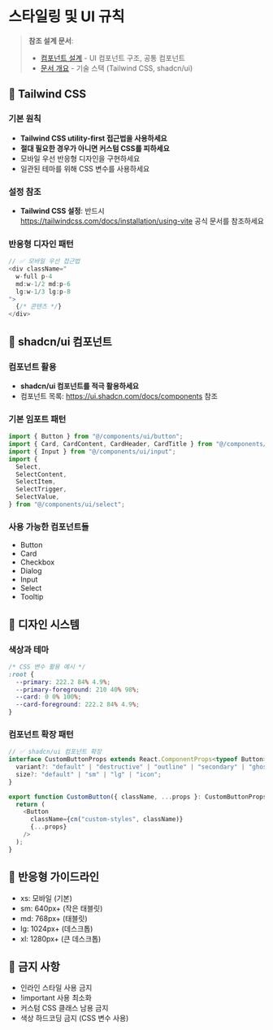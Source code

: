 # 스타일링 및 UI 규칙

> **참조 설계 문서**:
>
> - [컴포넌트 설계](../docs/design/04-components.md) - UI 컴포넌트 구조, 공통 컴포넌트
> - [문서 개요](../docs/design/01-overview.md) - 기술 스택 (Tailwind CSS, shadcn/ui)

## 🎨 Tailwind CSS

### 기본 원칙

- **Tailwind CSS utility-first 접근법을 사용하세요**
- **절대 필요한 경우가 아니면 커스텀 CSS를 피하세요**
- 모바일 우선 반응형 디자인을 구현하세요
- 일관된 테마를 위해 CSS 변수를 사용하세요

### 설정 참조

- **Tailwind CSS 설정**: 반드시 https://tailwindcss.com/docs/installation/using-vite 공식 문서를 참조하세요

### 반응형 디자인 패턴

```typescript
// ✅ 모바일 우선 접근법
<div className="
  w-full p-4
  md:w-1/2 md:p-6
  lg:w-1/3 lg:p-8
">
  {/* 콘텐츠 */}
</div>
```

## 🧩 shadcn/ui 컴포넌트

### 컴포넌트 활용

- **shadcn/ui 컴포넌트를 적극 활용하세요**
- 컴포넌트 목록: https://ui.shadcn.com/docs/components 참조

### 기본 임포트 패턴

```typescript
import { Button } from "@/components/ui/button";
import { Card, CardContent, CardHeader, CardTitle } from "@/components/ui/card";
import { Input } from "@/components/ui/input";
import {
  Select,
  SelectContent,
  SelectItem,
  SelectTrigger,
  SelectValue,
} from "@/components/ui/select";
```

### 사용 가능한 컴포넌트들

- Button
- Card
- Checkbox
- Dialog
- Input
- Select
- Tooltip

## 🎯 디자인 시스템

### 색상과 테마

```css
/* CSS 변수 활용 예시 */
:root {
  --primary: 222.2 84% 4.9%;
  --primary-foreground: 210 40% 98%;
  --card: 0 0% 100%;
  --card-foreground: 222.2 84% 4.9%;
}
```

### 컴포넌트 확장 패턴

```typescript
// ✅ shadcn/ui 컴포넌트 확장
interface CustomButtonProps extends React.ComponentProps<typeof Button> {
  variant?: "default" | "destructive" | "outline" | "secondary" | "ghost" | "link";
  size?: "default" | "sm" | "lg" | "icon";
}

export function CustomButton({ className, ...props }: CustomButtonProps) {
  return (
    <Button
      className={cn("custom-styles", className)}
      {...props}
    />
  );
}
```

## 📱 반응형 가이드라인

- xs: 모바일 (기본)
- sm: 640px+ (작은 태블릿)
- md: 768px+ (태블릿)
- lg: 1024px+ (데스크톱)
- xl: 1280px+ (큰 데스크톱)

## 🚫 금지 사항

- 인라인 스타일 사용 금지
- !important 사용 최소화
- 커스텀 CSS 클래스 남용 금지
- 색상 하드코딩 금지 (CSS 변수 사용)
